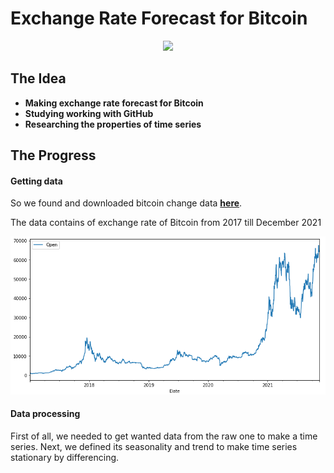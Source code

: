 # Exchange Rate Forecast for Bitcoin
<div align="center">
  <img src="https://s2.coinmarketcap.com/static/img/coins/200x200/1.png" />
</div>

## The Idea
* **Making exchange rate forecast for Bitcoin**
* **Studying working with GitHub**
* **Researching the properties of time series**

## The Progress
#### Getting data
So we found and downloaded bitcoin change data [**here**](https://finance.yahoo.com/quote/BTC-USD/history/?guccounter=1&guce_referrer=aHR0cHM6Ly93d3cuZ29vZ2xlLmNvbS8&guce_referrer_sig=AQAAAAWoIdcDol-5rdFT-yFAJP_8t5XiP0K9HMkE3yInMoytwMCcmdqnd5LhN5f5tjOpJPpBX6oOaG8lkoQtlrU8bsi4gUO-4Eo-gkFVvJrOMkusfe5n-GERCEoeWLF3h-nzHAj6reN32AEZCyxrqXOceQ5E5U9_b86FSXTSbVFF-G6z).

The data contains of exchange rate of Bitcoin from 2017 till December 2021
<div align="center">
  <img src="https://github.com/optimist2point0/exchange_rate_forecast/blob/main/Graphs/Bitcoin_graph.PNG" />
</div>

#### Data processing
First of all, we needed to get wanted data from the raw one to make a time series. Next, we defined its seasonality and trend to make time series stationary by differencing.

<div align="center">
  <img src="" />
</div>


<div align="center">
  <img src="" />
</div>
